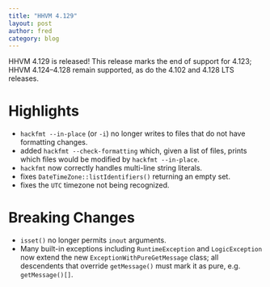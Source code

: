 ```yaml
---
title: "HHVM 4.129"
layout: post
author: fred
category: blog
---
```


HHVM 4.129 is released! This release marks the end of support for 4.123; HHVM 4.124&ndash;4.128 remain supported, as do the 4.102 and 4.128 LTS releases.

# Highlights

- `hackfmt --in-place` (or `-i`) no longer writes to files that do not have
  formatting changes.
- added `hackfmt --check-formatting` which, given a list of files, prints
  which files would be modified by `hackfmt --in-place`.
- `hackfmt` now correctly handles multi-line string literals.
- fixes `DateTimeZone::listIdentifiers()` returning an empty set.
- fixes the `UTC` timezone not being recognized.

# Breaking Changes

- `isset()` no longer permits `inout` arguments.
- Many built-in exceptions including `RuntimeException` and `LogicException`
  now extend the new `ExceptionWithPureGetMessage` class; all descendents that
  override `getMessage()` must mark it as pure, e.g. `getMessage()[]`.
